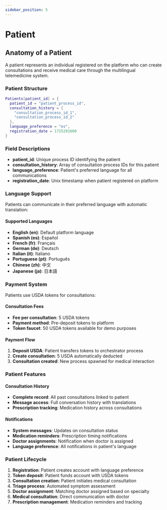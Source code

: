 ```yaml
---
sidebar_position: 5
---
```


# Patient

## Anatomy of a Patient

A patient represents an individual registered on the platform who can create consultations and receive medical care through the multilingual telemedicine system.

### Patient Structure

```lua
Patients[patient_id] = {
  patient_id = "patient_process_id",
  consultation_history = {
    "consultation_process_id_1",
    "consultation_process_id_2"
  },
  language_preference = "es",
  registration_date = 1725291600
}
```

### Field Descriptions

- **patient_id**: Unique process ID identifying the patient
- **consultation_history**: Array of consultation process IDs for this patient
- **language_preference**: Patient's preferred language for all communications
- **registration_date**: Unix timestamp when patient registered on platform

### Language Support

Patients can communicate in their preferred language with automatic translation:

#### Supported Languages
- **English (en)**: Default platform language
- **Spanish (es)**: Español  
- **French (fr)**: Français
- **German (de)**: Deutsch
- **Italian (it)**: Italiano
- **Portuguese (pt)**: Português
- **Chinese (zh)**: 中文
- **Japanese (ja)**: 日本語

### Payment System

Patients use USDA tokens for consultations:

#### Consultation Fees
- **Fee per consultation**: 5 USDA tokens
- **Payment method**: Pre-deposit tokens to platform
- **Token faucet**: 50 USDA tokens available for demo purposes

#### Payment Flow
1. **Deposit USDA**: Patient transfers tokens to orchestrator process
2. **Create consultation**: 5 USDA automatically deducted
3. **Consultation created**: New process spawned for medical interaction

### Patient Features

#### Consultation History
- **Complete record**: All past consultations linked to patient
- **Message access**: Full conversation history with translations
- **Prescription tracking**: Medication history across consultations

#### Notifications
- **System messages**: Updates on consultation status
- **Medication reminders**: Prescription timing notifications  
- **Doctor assignments**: Notification when doctor is assigned
- **Language preference**: All notifications in patient's language

### Patient Lifecycle

1. **Registration**: Patient creates account with language preference
2. **Token deposit**: Patient funds account with USDA tokens
3. **Consultation creation**: Patient initiates medical consultation
4. **Triage process**: Automated symptom assessment
5. **Doctor assignment**: Matching doctor assigned based on specialty
6. **Medical consultation**: Direct communication with doctor
7. **Prescription management**: Medication reminders and tracking
